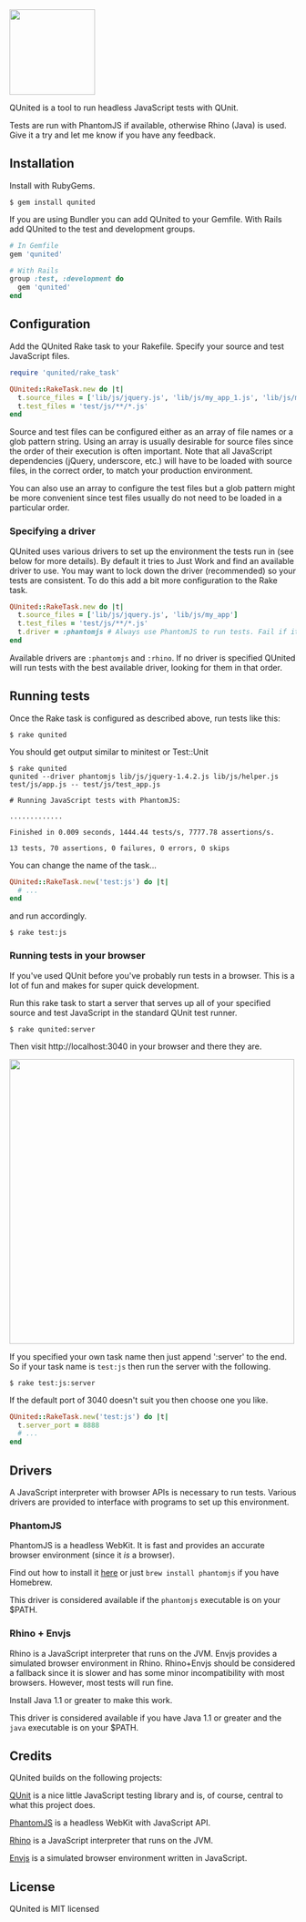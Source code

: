 <img src="http://i.imgur.com/NIoQy.png" width="150px" />

QUnited is a tool to run headless JavaScript tests with QUnit.

Tests are run with PhantomJS if available, otherwise Rhino (Java) is used. Give it a try and let me know if you have any feedback.

## Installation

Install with RubyGems.

```
$ gem install qunited
```

If you are using Bundler you can add QUnited to your Gemfile. With Rails add QUnited to the test and development groups.

```ruby
# In Gemfile
gem 'qunited'
```

```ruby
# With Rails
group :test, :development do
  gem 'qunited'
end
```


## Configuration

Add the QUnited Rake task to your Rakefile. Specify your source and test JavaScript files.

```ruby
require 'qunited/rake_task'

QUnited::RakeTask.new do |t|
  t.source_files = ['lib/js/jquery.js', 'lib/js/my_app_1.js', 'lib/js/my_app_2.js']
  t.test_files = 'test/js/**/*.js'
end
```

Source and test files can be configured either as an array of file names or a glob pattern string. Using an array is usually desirable for source files since the order of their execution is often important. Note that all JavaScript dependencies (jQuery, underscore, etc.) will have to be loaded with source files, in the correct order, to match your production environment.

You can also use an array to configure the test files but a glob pattern might be more convenient since test files usually do not need to be loaded in a particular order.

### Specifying a driver

QUnited uses various drivers to set up the environment the tests run in (see below for more details). By default it tries to Just Work and find an available driver to use. You may want to lock down the driver (recommended) so your tests are consistent. To do this add a bit more configuration to the Rake task.

```ruby
QUnited::RakeTask.new do |t|
  t.source_files = ['lib/js/jquery.js', 'lib/js/my_app']
  t.test_files = 'test/js/**/*.js'
  t.driver = :phantomjs # Always use PhantomJS to run tests. Fail if it's not available.
end
```

Available drivers are ```:phantomjs``` and ```:rhino```. If no driver is specified QUnited will run tests with the best available driver, looking for them in that order.

## Running tests

Once the Rake task is configured as described above, run tests like this:

```
$ rake qunited
```

You should get output similar to minitest or Test::Unit

```
$ rake qunited
qunited --driver phantomjs lib/js/jquery-1.4.2.js lib/js/helper.js test/js/app.js -- test/js/test_app.js

# Running JavaScript tests with PhantomJS:

.............

Finished in 0.009 seconds, 1444.44 tests/s, 7777.78 assertions/s.

13 tests, 70 assertions, 0 failures, 0 errors, 0 skips
```

You can change the name of the task...

```ruby
QUnited::RakeTask.new('test:js') do |t|
  # ...
end
```
and run accordingly.

```
$ rake test:js
```

### Running tests in your browser

If you've used QUnit before you've probably run tests in a browser. This is a lot of fun and makes for super quick development.

Run this rake task to start a server that serves up all of your specified source and test JavaScript in the standard QUnit test runner.

```
$ rake qunited:server
```

Then visit http://localhost:3040 in your browser and there they are.

<img src="http://i.imgur.com/o6Gx8.png" width="500px" />

If you specified your own task name then just append ':server' to the end. So if your task name is ```test:js``` then run the server with the following.
```
$ rake test:js:server
```

If the default port of 3040 doesn't suit you then choose one you like.
```ruby
QUnited::RakeTask.new('test:js') do |t|
  t.server_port = 8888
  # ...
end
```

## Drivers

A JavaScript interpreter with browser APIs is necessary to run tests. Various drivers are provided to interface with programs to set up this environment.

### PhantomJS

PhantomJS is a headless WebKit. It is fast and provides an accurate browser environment (since it _is_ a browser).

Find out how to install it [here](http://phantomjs.org/) or just ```brew install phantomjs``` if you have Homebrew.

This driver is considered available if the ```phantomjs``` executable is on your $PATH.

### Rhino + Envjs

Rhino is a JavaScript interpreter that runs on the JVM. Envjs provides a simulated browser environment in Rhino. Rhino+Envjs should be considered a fallback since it is slower and has some minor incompatibility with most browsers. However, most tests will run fine.

Install Java 1.1 or greater to make this work.

This driver is considered available if you have Java 1.1 or greater and the ```java``` executable is on your $PATH.

## Credits

QUnited builds on the following projects:

[QUnit](https://github.com/jquery/qunit/) is a nice little JavaScript testing library and is, of course, central to what this project does.

[PhantomJS](http://phantomjs.org/) is a headless WebKit with JavaScript API.

[Rhino](http://www.mozilla.org/rhino/) is a JavaScript interpreter that runs on the JVM.

[Envjs](http://www.envjs.com/) is a simulated browser environment written in JavaScript.

## License

QUnited is MIT licensed
